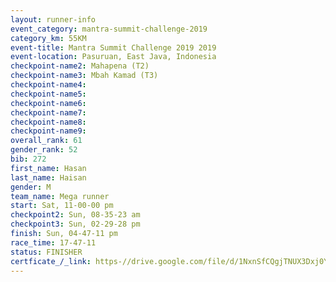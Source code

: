```yaml
---
layout: runner-info 
event_category: mantra-summit-challenge-2019 
category_km: 55KM 
event-title: Mantra Summit Challenge 2019 2019 
event-location: Pasuruan, East Java, Indonesia 
checkpoint-name2: Mahapena (T2) 
checkpoint-name3: Mbah Kamad (T3) 
checkpoint-name4: 
checkpoint-name5: 
checkpoint-name6: 
checkpoint-name7: 
checkpoint-name8: 
checkpoint-name9: 
overall_rank: 61
gender_rank: 52
bib: 272
first_name: Hasan
last_name: Haisan
gender: M
team_name: Mega runner
start: Sat, 11-00-00 pm
checkpoint2: Sun, 08-35-23 am
checkpoint3: Sun, 02-29-28 pm
finish: Sun, 04-47-11 pm
race_time: 17-47-11
status: FINISHER
certficate_/_link: https-//drive.google.com/file/d/1NxnSfCQgjTNUX3Dxj0YMzRPc96d8dPEi/view?usp=sharing
---
```

